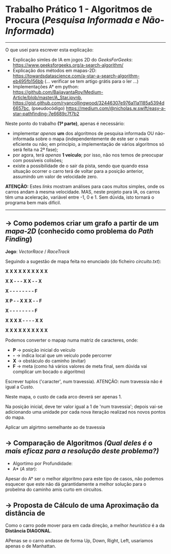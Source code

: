 # Trabalho Prático 1 - Algoritmos de Procura (_Pesquisa Informada e Não-Informada_)
----------------------------------

O que usei para escrever esta explicação:
- Explicação simles de IA em jogos 2D do _GeeksForGeeks_: https://www.geeksforgeeks.org/a-search-algorithm/
- Explicação dos métodos em mapas-2D: https://towardsdatascience.com/a-star-a-search-algorithm-eb495fb156bb (... verificar se tem artigo grátis para o ler ...)
- Implementações A* em python: https://github.com/BaijayantaRoy/Medium-Article/blob/master/A_Star.ipynb, https://gist.github.com/ryancollingwood/32446307e976a11a1185a5394d6657bc, (pseudocódigo) https://medium.com/@nicholas.w.swift/easy-a-star-pathfinding-7e6689c7f7b2

Neste ponto do trabalho __(1ª parte)__, apenas é necessário:
- implementar _apenas_ __um__ dos algoritmos de pesquisa informada OU não-informada sobre o mapa (independentemente de este ser o mais eficiente ou não; em princípio, a implementação de vários algoritmos só será feita na 2ª fase);
- por agora, terá _apenas_ __1 veículo__; por isso, não nos temos de preocupar com possíveis colisões;
- existe a possibilidade de o sair da pista, sendo que quando essa situação ocorrer o carro terá de voltar para a posição anterior, assumindo um valor de velocidade zero.

__ATENÇÃO:__ Estes _links_ mostram análises para caos muitos simples, onde os carros andam à mesma velocidade. MAS, neste projeto para IA, os carros têm uma aceleração, variável entre -1, 0 e 1. Sem dúvida, isto tornará o programa bem mais difícil.

-----------------------------

## -> Como podemos criar um grafo a partir de um _mapa-2D_ (conhecido como problema do _Path Finding_)

__Jogo__: _VectorRace_ / _RaceTrack_

Seguindo a sugestão de mapa feita no enunciado (do ficheiro _circuito.txt_):

__X X X X X X X X X X__

__X X - - - X X - - X__

__X - - - - - - - - F__

__X P - - X X X - - F__

__X - - - - - - - - F__

__X X X X - - - - X X__

__X X X X X X X X X X__

Podemos converter o mapap numa matriz de caracteres, onde:
- __P__ -> posição inicial do veículo
- __-__ -> indica local que um veículo pode percorrer
- __X__ -> obstáculo do caminho (evitar) 
- __F__ -> meta (como há vários valores de meta final, sem dúvida vai complicar um bocado o algoritmo)

Escrever tuplos ('caracter', num travessia). ATENÇÃO: num travessia não é igual a Custo.

Neste mapa, o custo de cada arco deverá ser apenas 1.

Na posição inicial, deve ter valor igual a 1 de 'num travessia'; depois vai-se adicionando uma unidade por cada nova iteração realizad nos novos pontos do mapa.

Aplicar um algirtmo semelhante ao de travessia

## -> Comparação de Algoritmos _(Qual deles é o mais eficaz para a resolução deste problema?)_

- Algortimo por Profundidade:
- A* (_A star_):

Apesar do A* ser o melhor algoritmo para este tipo de casos, não podemos esquecer que este não dá garantidamente a melhor solução para o probelma do caminho amis curto em circuitos.

## -> Proposta de Cálculo de uma Aproximação da distância de 

Como o carro pode mover para em cada direção, a melhor _heurística_ é a da __Distância DIAGONAL__. 

APenas se o carro andasse de forma Up, Down, Right, Left, usariamos apenas o de Manhattan.
